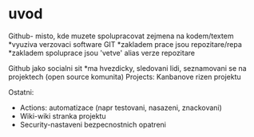 # uvod

Github- misto, kde muzete spolupracovat zejmena  na kodem/textem
*vyuziva verzovaci software GIT
*zakladem prace jsou repozitare/repa
*zakladem spoluprace jsou 'vetve' alias verze repozitare

Github jako socialni sit
*ma hvezdicky, sledovani lidi, seznamovani se na projektech (open source komunita)
Projects: Kanbanove rizen projektu

Ostatni: 
* Actions: automatizace (napr testovani, nasazeni, znackovani)
* Wiki-wiki stranka projektu
* Security-nastaveni bezpecnostnich opatreni
